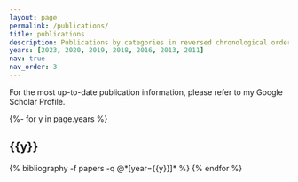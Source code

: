 ```yaml
---
layout: page
permalink: /publications/
title: publications
description: Publications by categories in reversed chronological order. 
years: [2023, 2020, 2019, 2018, 2016, 2013, 2011]
nav: true
nav_order: 3
---
```

<!-- _pages/publications.md -->
<div class="publications">
<p>For the most up-to-date publication information, please refer to my Google Scholar Profile.</p>
{%- for y in page.years %}
  <h2 class="year">{{y}}</h2>
  {% bibliography -f papers -q @*[year={{y}}]* %}
{% endfor %}

</div>
